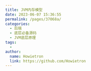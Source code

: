 ```yaml
---
title: JVM内存模型
date: 2023-06-07 15:36:55
permalink: /pages/37068a/
categories:
  - 后端
  - 底层必备源码
  - JVM底层原理
tags:
  - 
author: 
  name: Howietron
  link: https://github.com/Howietron
---
```

